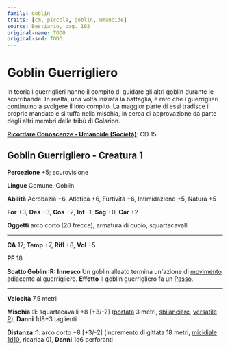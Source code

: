 ```yaml
---
family: goblin
traits: [cm, piccola, goblin, umanoide]
source: Bestiario, pag. 192
original-name: TODO
original-srd: TODO
---
```


# Goblin Guerrigliero

In teoria i guerriglieri hanno il compito di guidare gli altri goblin durante le
scorribande. In realtà, una volta iniziata la battaglia, è raro che i
guerriglieri continuino a svolgere il loro compito. La maggior parte di essi
tradisce il proprio mandato e si tuffa nella mischia, in cerca di approvazione
da parte degli altri membri delle tribù di Golarion.

**[Ricordare Conoscenze - Umanoide (Società)](/azioni/abilita/ricordare-conoscenze)**:
CD 15

## Goblin Guerrigliero - Creatura 1

**Percezione** +5; scurovisione

**Lingue** Comune, Goblin

**Abilità** Acrobazia +6, Atletica +6, Furtività +6, Intimidazione +5, Natura +5

**For** +3, **Des** +3, **Cos** +2, **Int** -1, **Sag** +0, **Car** +2

**Oggetti** arco corto (20 frecce), armatura di cuoio, squartacavalli

---

**CA** 17; **Temp** +7, **Rifl** +8, **Vol** +5

**PF** 18

**Scatto Goblin :R: Innesco** Un goblin alleato termina un'azione di
[movimento](/tratti/movimento) adiacente al guerrigliero. **Effetto** Il goblin
guerrigliero fa un [Passo](/azioni/base/passo).

---

**Velocità** 7,5 metri

**Mischia** :1: squartacavalli +8 \[+3/-2] ([portata](/tratti/portata) 3 metri,
[sbilanciare](/tratti/sbilanciare), [versatile P](/tratti/versatile)), **Danni**
1d8+3 taglienti

**Distanza** :1: arco corto +8 \[+3/-2] (incremento di gittata 18 metri,
[micidiale 1d10](/tratti/micidiale), ricarica 0), **Danni** 1d6 perforanti
